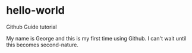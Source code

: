 # hello-world
Github Guide tutorial

My name is George and this is my first time using Github. I can't wait until this becomes second-nature.
